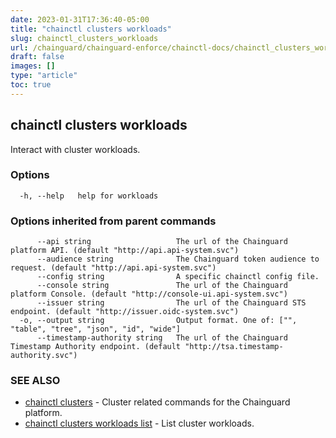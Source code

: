 ```yaml
---
date: 2023-01-31T17:36:40-05:00
title: "chainctl clusters workloads"
slug: chainctl_clusters_workloads
url: /chainguard/chainguard-enforce/chainctl-docs/chainctl_clusters_workloads/
draft: false
images: []
type: "article"
toc: true
---
```

## chainctl clusters workloads

Interact with cluster workloads.

### Options

```
  -h, --help   help for workloads
```

### Options inherited from parent commands

```
      --api string                   The url of the Chainguard platform API. (default "http://api.api-system.svc")
      --audience string              The Chainguard token audience to request. (default "http://api.api-system.svc")
      --config string                A specific chainctl config file.
      --console string               The url of the Chainguard platform Console. (default "http://console-ui.api-system.svc")
      --issuer string                The url of the Chainguard STS endpoint. (default "http://issuer.oidc-system.svc")
  -o, --output string                Output format. One of: ["", "table", "tree", "json", "id", "wide"]
      --timestamp-authority string   The url of the Chainguard Timestamp Authority endpoint. (default "http://tsa.timestamp-authority.svc")
```

### SEE ALSO

* [chainctl clusters](/chainguard/chainguard-enforce/chainctl-docs/chainctl_clusters/)	 - Cluster related commands for the Chainguard platform.
* [chainctl clusters workloads list](/chainguard/chainguard-enforce/chainctl-docs/chainctl_clusters_workloads_list/)	 - List cluster workloads.

